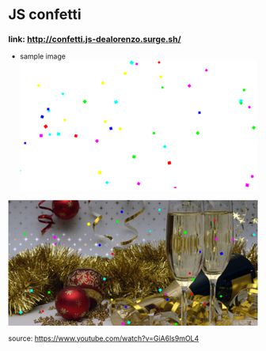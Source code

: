 # JS confetti

### link: http://confetti.js-dealorenzo.surge.sh/

* sample image
![alt-text](images/sample.png)


![alt-text](images/sample2.png)


source: https://www.youtube.com/watch?v=GiA6ls9mOL4